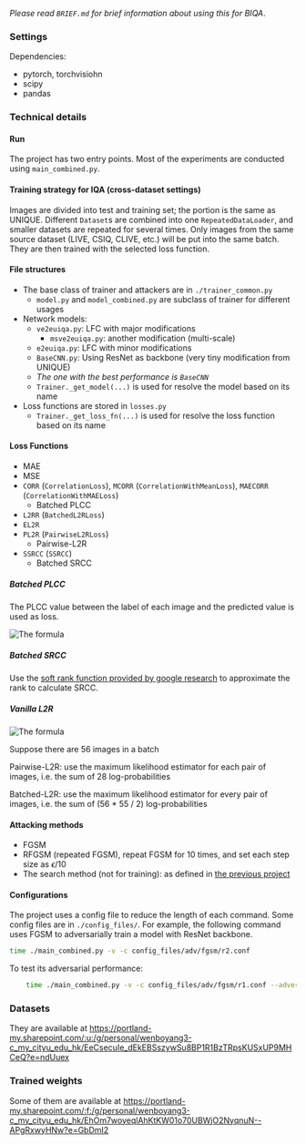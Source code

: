 _Please read `BRIEF.md` for brief information about using this for BIQA_.




### Settings

Dependencies: 
- pytorch, torchvisiohn
- scipy
- pandas


### Technical details

#### Run

The project has two entry points.  Most of the experiments are conducted using `main_combined.py`. 

#### Training strategy for IQA (cross-dataset settings) 

Images are divided into test and training set; the portion is the same as UNIQUE.  Different `Dataset`s are combined into one `RepeatedDataLoader`, and smaller datasets are repeated for several times.  Only images from the same source dataset (LIVE, CSIQ, CLIVE, etc.) will be put into the same batch.  They are then trained with the selected loss function. 

#### File structures

- The base class of trainer and attackers are in `./trainer_common.py`
    - `model.py` and `model_combined.py` are subclass of trainer for different usages
- Network models: 
    - `ve2euiqa.py`: LFC with major modifications
        - `msve2euiqa.py`: another modification (multi-scale) 
    - `e2euiqa.py`: LFC with minor modifications
    - `BaseCNN.py`: Using ResNet as backbone (very tiny modification from UNIQUE) 
    - *The one with the best performance is `BaseCNN`*
    - `Trainer._get_model(...)` is used for resolve the model based on its name 
- Loss functions are stored in `losses.py`
    - `Trainer._get_loss_fn(...)` is used for resolve the loss function based on its name 


#### Loss Functions

- MAE
- MSE
- `CORR` (`CorrelationLoss`), `MCORR` (`CorrelationWithMeanLoss`), `MAECORR` (`CorrelationWithMAELoss`) 
    - Batched PLCC
- `L2RR` (`BatchedL2RLoss`) 
- `EL2R`
- `PL2R` (`PairwiseL2RLoss`) 
    - Pairwise-L2R
- `SSRCC` (`SSRCC`) 
    - Batched SRCC

##### Batched PLCC

The PLCC value between the label of each image and the predicted value is used as loss. 

![The formula](https://bit.ly/2PSY7J3)


##### Batched SRCC

Use the [soft rank function provided by google research](https://github.com/google-research/fast-soft-sort) to approximate the rank to calculate SRCC. 



##### Vanilla L2R

![The formula](https://bit.ly/3eBqBkT)

Suppose there are 56 images in a batch 

Pairwise-L2R: use the maximum likelihood estimator for each pair of images, i.e. the sum of 28 log-probabilities

Batched-L2R: use the maximum likelihood estimator for every pair of images, i.e. the sum of (56 * 55 / 2) log-probabilities


#### Attacking methods 

- FGSM
- RFGSM (repeated FGSM), repeat FGSM for 10 times, and set each step size as $\epsilon / 10$
- The search method (not for training): as defined in [the previous project](https://github.com/yangwenbo99/torch_niqe)



#### Configurations 

The project uses a config file to reduce the length of each command.  Some config files are in `./config_files/`.  For example, the following command uses FGSM to adversarially train a model with ResNet backbone. 

```bash
time ./main_combined.py -v -c config_files/adv/fgsm/r2.conf 
```

To test its adversarial performance: 

```bash
    time ./main_combined.py -v -c config_files/adv/fgsm/r1.conf --adversarial SLINF --adversarial_radius 5e-2 --eval --eval_adversarial --test_batch_size 1
```


### Datasets

They are available at <https://portland-my.sharepoint.com/:u:/g/personal/wenboyang3-c_my_cityu_edu_hk/EeCsecuIe_dEkEBSszywSu8BP1R1BzTRpsKUSxUP9MHCeQ?e=ndUuex>


### Trained weights

Some of them are available at <https://portland-my.sharepoint.com/:f:/g/personal/wenboyang3-c_my_cityu_edu_hk/EhOm7woyeqlAhKtKW01o70UBWjO2NyqnuN--APgRxwyHNw?e=GbDmI2>
